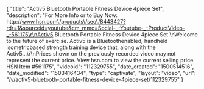 {
    "title": "Activ5 Bluetooth Portable Fitness Device 4piece Set",
    "description": "For More Info or to Buy Now: http:\/\/www.hsn.com\/products\/seo\/8443427?rdr=1&sourceid=youtube&cm_mmc=Social-_-Youtube-_-ProductVideo-_-561175\r\nActiv5 Bluetooth Portable Fitness Device 4piece Set \nWelcome to the future of exercise. Activ5 is a Bluetoothenabled, handheld isometricbased strength training device that, along with the Activ5...\r\nPrices shown on the previously recorded video may not represent the current price.  View hsn.com to view the current selling price. HSN Item #561175",
    "videoid": "112329755",
    "date_created": "1500514516",
    "date_modified": "1503416434",
    "type": "captivate",
    "layout": "video",
    "url": "\/v\/activ5-bluetooth-portable-fitness-device-4piece-set\/112329755"
}